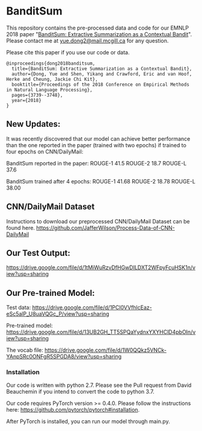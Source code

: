 # BanditSum
This repository contains the pre-processed data and code for our EMNLP 2018 paper "[BanditSum: Extractive Summarization as a Contextual Bandit](https://arxiv.org/abs/1809.09672)". Please contact me at yue.dong2@mail.mcgill.ca for any question.

Please cite this paper if you use our code or data.
```
@inproceedings{dong2018banditsum,
  title={BanditSum: Extractive Summarization as a Contextual Bandit},
  author={Dong, Yue and Shen, Yikang and Crawford, Eric and van Hoof, Herke and Cheung, Jackie Chi Kit},
  booktitle={Proceedings of the 2018 Conference on Empirical Methods in Natural Language Processing},
  pages={3739--3748},
  year={2018}
}
```

## New Updates:
It was recently discovered that our model can achieve better performance than the one reported in the paper (trained with two epochs) if trained to four epochs on CNN/DailyMail:

BanditSum reported in the paper: ROUGE-1 41.5  ROUGE-2 18.7  ROUGE-L 37.6

BanditSum trained after 4 epochs: ROUGE-1 41.68  ROUGE-2 18.78  ROUGE-L 38.00

## CNN/DailyMail Dataset
Instructions to download our preprocessed CNN/DailyMail Dataset can be found here.
https://github.com/JafferWilson/Process-Data-of-CNN-DailyMail

## Our Test Output:
https://drive.google.com/file/d/1tMiWuRzvDfHGwDILDXT2WFpyFcuHSK1n/view?usp=sharing

## Our Pre-trained Model:
Test data: https://drive.google.com/file/d/1PCl0VVfhlcEaz-eSc5alP_U8uaVQGc_P/view?usp=sharing

Pre-trained model: https://drive.google.com/file/d/13UB2GH_TT5SPQaYydnxYXYHClD4pbOIn/view?usp=sharing

The vocab file: https://drive.google.com/file/d/1W0QQkz5VNCk-YAnpSRc0ONFgR5SPGDA8/view?usp=sharing

### Installation
Our code is written with python 2.7. Please see the Pull request from David Beauchemin if you intend to convert the code to python 3.7.

Our code requires PyTorch version >= 0.4.0. Please follow the instructions here: https://github.com/pytorch/pytorch#installation.

After PyTorch is installed, you can run our model through main.py. 

